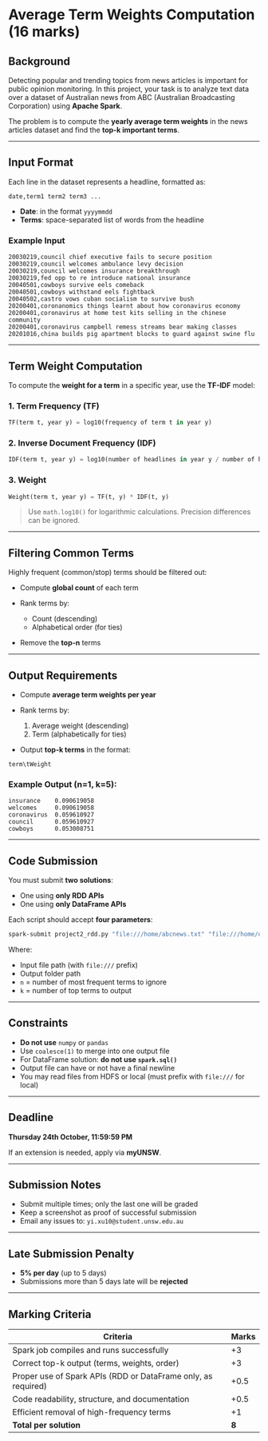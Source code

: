 # **Average Term Weights Computation (16 marks)**

## **Background**

Detecting popular and trending topics from news articles is important for public opinion monitoring. In this project, your task is to analyze text data over a dataset of Australian news from ABC (Australian Broadcasting Corporation) using **Apache Spark**.

The problem is to compute the **yearly average term weights** in the news articles dataset and find the **top-k important terms**.

---

## **Input Format**

Each line in the dataset represents a headline, formatted as:

```
date,term1 term2 term3 ...
```

* **Date**: in the format `yyyymmdd`
* **Terms**: space-separated list of words from the headline

### **Example Input**

```
20030219,council chief executive fails to secure position  
20030219,council welcomes ambulance levy decision  
20030219,council welcomes insurance breakthrough  
20030219,fed opp to re introduce national insurance  
20040501,cowboys survive eels comeback  
20040501,cowboys withstand eels fightback  
20040502,castro vows cuban socialism to survive bush  
20200401,coronanomics things learnt about how coronavirus economy  
20200401,coronavirus at home test kits selling in the chinese community  
20200401,coronavirus campbell remess streams bear making classes  
20201016,china builds pig apartment blocks to guard against swine flu  
```

---

## **Term Weight Computation**

To compute the **weight for a term** in a specific year, use the **TF-IDF** model:

### **1. Term Frequency (TF)**

```python
TF(term t, year y) = log10(frequency of term t in year y)
```

### **2. Inverse Document Frequency (IDF)**

```python
IDF(term t, year y) = log10(number of headlines in year y / number of headlines in year y that contain term t)
```

### **3. Weight**

```python
Weight(term t, year y) = TF(t, y) * IDF(t, y)
```

> Use `math.log10()` for logarithmic calculations. Precision differences can be ignored.

---

## **Filtering Common Terms**

Highly frequent (common/stop) terms should be filtered out:

* Compute **global count** of each term
* Rank terms by:

  * Count (descending)
  * Alphabetical order (for ties)
* Remove the **top-n** terms

---

## **Output Requirements**

* Compute **average term weights per year**
* Rank terms by:

  1. Average weight (descending)
  2. Term (alphabetically for ties)
* Output **top-k terms** in the format:

```
term\tWeight
```

### **Example Output (n=1, k=5):**

```
insurance    0.090619058
welcomes     0.090619058
coronavirus  0.059610927
council      0.059610927
cowboys      0.053008751
```

---

## **Code Submission**

You must submit **two solutions**:

* One using **only RDD APIs**
* One using **only DataFrame APIs**

Each script should accept **four parameters**:

```bash
spark-submit project2_rdd.py "file:///home/abcnews.txt" "file:///home/output" 1 5
```

Where:

* Input file path (with `file:///` prefix)
* Output folder path
* `n` = number of most frequent terms to ignore
* `k` = number of top terms to output

---

## **Constraints**

* **Do not use** `numpy` or `pandas`
* Use `coalesce(1)` to merge into one output file
* For DataFrame solution: **do not use `spark.sql()`**
* Output file can have or not have a final newline
* You may read files from HDFS or local (must prefix with `file:///` for local)

---

## **Deadline**

**Thursday 24th October, 11:59:59 PM**

If an extension is needed, apply via **myUNSW**.

---

## **Submission Notes**

* Submit multiple times; only the last one will be graded
* Keep a screenshot as proof of successful submission
* Email any issues to: `yi.xu10@student.unsw.edu.au`

---

## **Late Submission Penalty**

* **5% per day** (up to 5 days)
* Submissions more than 5 days late will be **rejected**

---

## **Marking Criteria**

| Criteria                                                      | Marks |
| ------------------------------------------------------------- | ----- |
| Spark job compiles and runs successfully                      | +3    |
| Correct top-k output (terms, weights, order)                  | +3    |
| Proper use of Spark APIs (RDD or DataFrame only, as required) | +0.5  |
| Code readability, structure, and documentation                | +0.5  |
| Efficient removal of high-frequency terms                     | +1    |
| **Total per solution**                                        | **8** |
